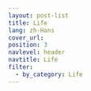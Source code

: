 ```yaml
---
layout: post-list
title: Life
lang: zh-Hans
cover_url: 
position: 3
navlevel: header
navtitle: Life
filter:
  - by_category: Life
---
```

